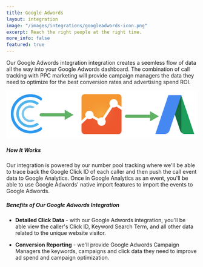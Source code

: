 ```yaml
---
title: Google Adwords
layout: integration
image: "/images/integrations/googleadwords-icon.png"
excerpt: Reach the right people at the right time.
more_info: false
featured: true
---
```


Our Google Adwords integration integration creates a seemless flow of data all the way into your Google Adwords dashboard. The combination of call tracking with PPC marketing will provide campaign managers the data they need to optimize for the best conversion rates and advertising spend ROI.

<p class="text-center"><img src="/images/integrations/mockups/googleadwords-integration-flow.png" class="blog-content-img" alt="google adwords integration" /></p>

##### How It Works

Our integration is powered by our number pool tracking where we'll be able to trace back the Google Click ID of each caller and then push the call event data to Google Analytics. Once in Google Analytics as an event, you'll be able to use Google Adwords' native import features to import the events to Google Adwords.


##### Benefits of Our Google Adwords Integration
* **Detailed Click Data** - with our Google Adwords integration, you'll be able view the caller's Click ID, Keyword Search Term, and all other data related to the unique website visitor.

* **Conversion Reporting** - we'll provide Google Adwords Campaign Managers the keywords, campaigns and click data they need to improve ad spend and campaign optimization.



